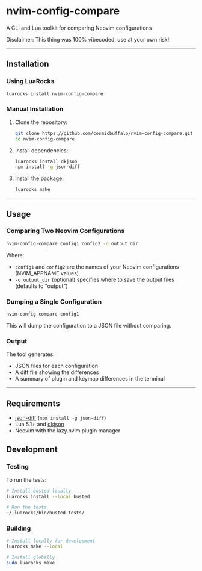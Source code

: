 # nvim-config-compare

A CLI and Lua toolkit for comparing Neovim configurations

Disclaimer: This thing was 100% vibecoded, use at your own risk!

---

## Installation

### Using LuaRocks

```bash
luarocks install nvim-config-compare
```

### Manual Installation

1. Clone the repository:
   ```bash
   git clone https://github.com/cosmicbuffalo/nvim-config-compare.git
   cd nvim-config-compare
   ```

2. Install dependencies:
   ```bash
   luarocks install dkjson
   npm install -g json-diff
   ```

3. Install the package:
   ```bash
   luarocks make
   ```

---

## Usage

### Comparing Two Neovim Configurations

```bash
nvim-config-compare config1 config2 -o output_dir
```

Where:
- `config1` and `config2` are the names of your Neovim configurations (NVIM_APPNAME values)
- `-o output_dir` (optional) specifies where to save the output files (defaults to "output")

### Dumping a Single Configuration

```bash
nvim-config-compare config1
```

This will dump the configuration to a JSON file without comparing.

### Output

The tool generates:
- JSON files for each configuration
- A diff file showing the differences
- A summary of plugin and keymap differences in the terminal

---

## Requirements

- [json-diff](https://www.npmjs.com/package/json-diff) (`npm install -g json-diff`)
- Lua 5.1+ and [dkjson](https://github.com/LuaDist/dkjson)
- Neovim with the lazy.nvim plugin manager

## Development

### Testing

To run the tests:

```bash
# Install busted locally
luarocks install --local busted

# Run the tests
~/.luarocks/bin/busted tests/
```

### Building

```bash
# Install locally for development
luarocks make --local

# Install globally
sudo luarocks make
```

